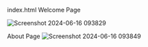 index.html Welcome Page

![Screenshot 2024-06-16 093829](https://github.com/Shaileshssss/JuiceBar-/assets/108980657/c5d11c82-e808-4b89-b196-3aa824b4035e)

About Page
![Screenshot 2024-06-16 093849](https://github.com/Shaileshssss/JuiceBar-/assets/108980657/2fcc23e6-e1f0-4f1a-8bc7-87a91fbeb27a)
